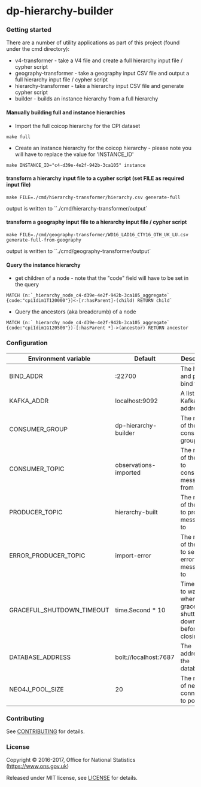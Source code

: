 dp-hierarchy-builder
================

### Getting started

There are a number of utility applications as part of this project (found under the cmd directory):

* v4-transformer - take a V4 file and create a full hierarchy input file / cypher script
* geography-transformer - take a geography input CSV file and output a full hierarchy input file / cypher script
* hierarchy-transformer - take a hierarchy input CSV file and generate cypher script
* builder - builds an instance hierarchy from a full hierarchy

#### Manually building full and instance hierarchies

* Import the full coicop hierarchy for the CPI dataset

`make full`

* Create an instance hierarchy for the coicop hierarchy - please note you will have to replace the value for 'INSTANCE_ID'

`make INSTANCE_ID="c4-d39e-4e2f-942b-3ca105" instance`

#### transform a hierarchy input file to a cypher script (set FILE as required input file)

`make FILE=./cmd/hierarchy-transformer/hierarchy.csv generate-full`

output is written to ``./cmd/hierarchy-transformer/output`

#### transform a geography input file to a hierarchy input file / cypher script

`make FILE=./cmd/geography-transformer/WD16_LAD16_CTY16_OTH_UK_LU.csv  generate-full-from-geography `

output is written to ``./cmd/geography-transformer/output`

#### Query the instance hierarchy

* get children of a node - note that the "code" field will have to be set in the query

```
MATCH (n:`_hierarchy_node_c4-d39e-4e2f-942b-3ca105_aggregate` {code:"cpi1dim1T120000"})<-[r:hasParent]-(child) RETURN child`
```

* Query the ancestors (aka breadcrumb) of a node

```
MATCH (n:`_hierarchy_node_c4-d39e-4e2f-942b-3ca105_aggregate` {code:"cpi1dim1G120500"})-[:hasParent *]->(ancestor) RETURN ancestor
```


### Configuration

| Environment variable      | Default               | Description
| ------------------------- | --------------------- | -----------
| BIND_ADDR                 | :22700                | The host and port to bind to
| KAFKA_ADDR                | localhost:9092        | A list of Kafka host addresses
| CONSUMER_GROUP            | dp-hierarchy-builder  | The name of the Kafka consumer group
| CONSUMER_TOPIC            | observations-imported | The name of the topic to consumes messages from
| PRODUCER_TOPIC            | hierarchy-built       | The name of the topic to produces messages to
| ERROR_PRODUCER_TOPIC      | import-error          | The name of the topic to send error messages to
| GRACEFUL_SHUTDOWN_TIMEOUT | time.Second * 10      | Time time to wait when gracefully shutting down before closing
| DATABASE_ADDRESS          | bolt://localhost:7687 | The address of the database
| NEO4J_POOL_SIZE           | 20                    | The number of neo4j connections to pool

### Contributing

See [CONTRIBUTING](CONTRIBUTING.md) for details.

### License

Copyright © 2016-2017, Office for National Statistics (https://www.ons.gov.uk)

Released under MIT license, see [LICENSE](LICENSE.md) for details.
